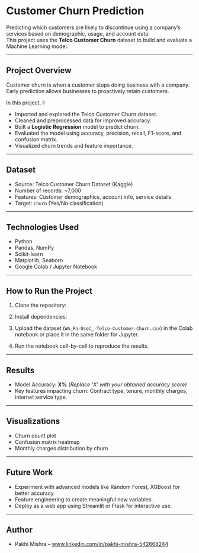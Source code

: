 # Customer Churn Prediction

Predicting which customers are likely to discontinue using a company’s services based on demographic, usage, and account data.  
This project uses the **Telco Customer Churn** dataset to build and evaluate a Machine Learning model.

---

## Project Overview
Customer churn is when a customer stops doing business with a company. Early prediction allows businesses to proactively retain customers.

In this project, I:
- Imported and explored the Telco Customer Churn dataset.
- Cleaned and preprocessed data for improved accuracy.
- Built a **Logistic Regression** model to predict churn.
- Evaluated the model using accuracy, precision, recall, F1-score, and confusion matrix.
- Visualized churn trends and feature importance.

---

## Dataset
- Source: Telco Customer Churn Dataset (Kaggle)  
- Number of records: ~7,000  
- Features: Customer demographics, account info, service details  
- Target: `Churn` (Yes/No classification)

---

## Technologies Used
- Python  
- Pandas, NumPy  
- Scikit-learn  
- Matplotlib, Seaborn  
- Google Colab / Jupyter Notebook

---

## How to Run the Project

1. Clone the repository:

2. Install dependencies:


3. Upload the dataset (`WA_Fn-UseC_-Telco-Customer-Churn.csv`) in the Colab notebook or place it in the same folder for Jupyter.

4. Run the notebook cell-by-cell to reproduce the results.

---

## Results

- Model Accuracy: **X%**  *(Replace 'X' with your obtained accuracy score)*  
- Key features impacting churn: Contract type, tenure, monthly charges, internet service type.

---

## Visualizations

- Churn count plot  
- Confusion matrix heatmap  
- Monthly charges distribution by churn

---

## Future Work

- Experiment with advanced models like Random Forest, XGBoost for better accuracy.  
- Feature engineering to create meaningful new variables.  
- Deploy as a web app using Streamlit or Flask for interactive use.

---

## Author

- Pakhi Mishra – www.linkedin.com/in/pakhi-mishra-542668244 
